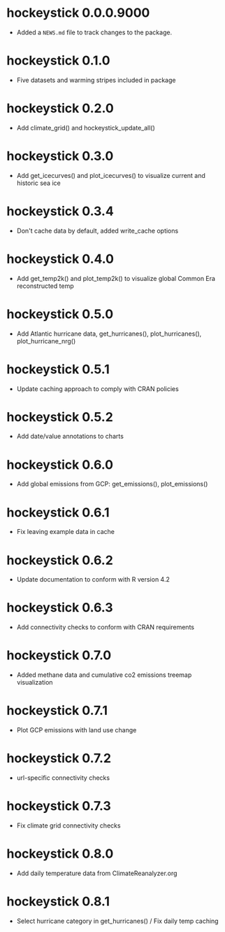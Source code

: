 # hockeystick 0.0.0.9000

* Added a `NEWS.md` file to track changes to the package.

# hockeystick 0.1.0

* Five datasets and warming stripes included in package

# hockeystick 0.2.0

* Add climate_grid() and hockeystick_update_all()

# hockeystick 0.3.0

* Add get_icecurves() and plot_icecurves() to visualize current and historic sea ice

# hockeystick 0.3.4

* Don't cache data by default, added write_cache options

# hockeystick 0.4.0

* Add get_temp2k() and plot_temp2k() to visualize global Common Era reconstructed temp

# hockeystick 0.5.0

* Add Atlantic hurricane data, get_hurricanes(), plot_hurricanes(), plot_hurricane_nrg()

# hockeystick 0.5.1

* Update caching approach to comply with CRAN policies

# hockeystick 0.5.2

* Add date/value annotations to charts

# hockeystick 0.6.0

* Add global emissions from GCP: get_emissions(), plot_emissions()

# hockeystick 0.6.1

* Fix leaving example data in cache

# hockeystick 0.6.2

* Update documentation to conform with R version 4.2

# hockeystick 0.6.3

* Add connectivity checks to conform with CRAN requirements

# hockeystick 0.7.0

* Added methane data and cumulative co2 emissions treemap visualization

# hockeystick 0.7.1

* Plot GCP emissions with land use change

# hockeystick 0.7.2

* url-specific connectivity checks

# hockeystick 0.7.3

* Fix climate grid connectivity checks

# hockeystick 0.8.0

* Add daily temperature data from ClimateReanalyzer.org

# hockeystick 0.8.1

* Select hurricane category in get_hurricanes() / Fix daily temp caching

